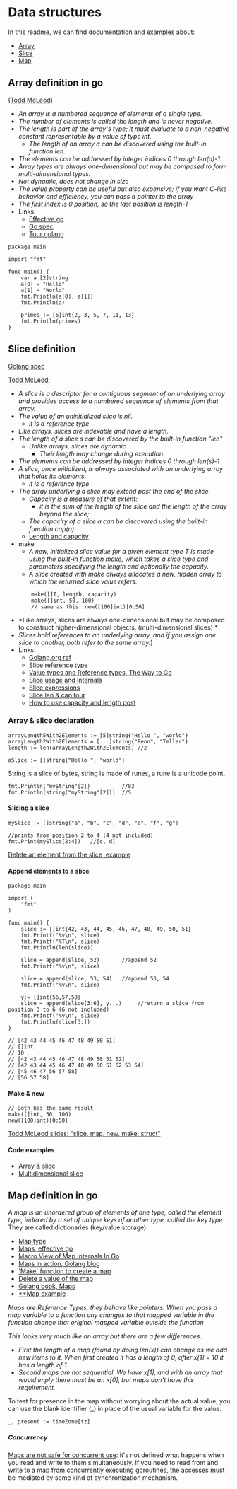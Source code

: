 # Data structures

In this readme, we can find documentation and examples about:
- [Array](#array-definition-in-go)
- [Slice](#slice-definition)
- [Map](#map-definition-in-go)

## **Array definition in go**
[(Todd McLeod)](https://docs.google.com/document/d/1nt5bYAAS5sTVF6tpLaFLDHQzo5BNkcr4b507fg3ZPwM/edit#)
- *An array is a numbered sequence of elements of a single type.*
- *The number of elements is called the length and is never negative.*
- *The length is part of the array's type; it must evaluate to a non-negative constant representable by a value of type int.*
    - *The length of an array a can be discovered using the built-in function len.*
- *The elements can be addressed by integer indices 0 through len(a)-1.*
- *Array types are always one-dimensional but may be composed to form multi-dimensional types.*
- *Not dynamic, does not change in size*
- *The value property can be useful but also expensive; if you want C-like behavior and efficiency, you can pass a pointer to the array*
- *The first index is 0 position, so the last position is length-1*
- Links:
    - [Effective go](https://golang.org/doc/effective_go.html#arrays)
    - [Go spec](https://golang.org/ref/spec#Array_types)
    - [Tour golang](https://tour.golang.org/moretypes/6)

```
package main

import "fmt"

func main() {
    var a [2]string
    a[0] = "Hello"
    a[1] = "World"
    fmt.Println(a[0], a[1])
    fmt.Println(a)

    primes := [6]int{2, 3, 5, 7, 11, 13}
    fmt.Println(primes)
}
```

## **Slice definition**  
[Golang spec](https://golang.org/ref/spec#Slice_types)  

[Todd McLeod:](https://docs.google.com/document/d/1nt5bYAAS5sTVF6tpLaFLDHQzo5BNkcr4b507fg3ZPwM/edit#)
- *A slice is a descriptor for a contiguous segment of an underlying array and provides access to a numbered sequence of elements from that array.*
- *The value of an uninitialized slice is nil.*
    - *it is a reference type*
- *Like arrays, slices are indexable and have a length.*
- *The length of a slice s can be discovered by the built-in function "len"*
    - *Unlike arrays, slices are dynamic*
        - *Their length may change during execution.*
- *The elements can be addressed by integer indices 0 through len(s)-1*
- *A slice, once initialized, is always associated with an underlying array that holds its elements.*
    - *it is a reference type*
- *The array underlying a slice may extend past the end of the slice.*
    - *Capacity is a measure of that extent:*
        - *it is the sum of the length of the slice and the length of the array beyond the slice;*
    - *The capacity of a slice a can be discovered using the built-in function cap(a).*
    - [Length and capacity](https://golang.org/ref/spec#Length_and_capacity)
- make
    - *A new, initialized slice value for a given element type T is made using the built-in function make, which takes a slice type and parameters specifying the length and optionally the capacity.*
    - *A slice created with make always allocates a new, hidden array to which the returned slice value refers.*
    ```
        make([]T, length, capacity)
        make([]int, 50, 100)            
        // same as this: new([100]int)[0:50]
    ```    
- *Like arrays, slices are always one-dimensional but may be composed to construct higher-dimensional objects. (multi-dimensional slices) *
- *Slices hold references to an underlying array, and if you assign one slice to another, both refer to the same array.*)
- Links:
    - [Golang.org ref](https://golang.org/ref/spec#Slice_types)
    - [Slice reference type](../src/01-fundamentals/slice_reference_type.go)
    - [Value types and Reference types, The Way to Go](https://tinyurl.com/yah9vxcs)
    - [Slice usage and internals](https://blog.golang.org/go-slices-usage-and-internals)
    - [Slice expressions](https://golang.org/ref/spec#Slice_expressions)      
    - [Slice len & cap tour](https://tour.golang.org/moretypes/11)
    - [How to use capacity and length post](https://www.calhoun.io/how-to-use-slice-capacity-and-length-in-go/)


### Array & slice declaration
```
arrayLength5With2Elements := [5]string{"Hello ", "world"}
arrayLength2With2Elements = [...]string{"Penn", "Teller"}
length := len(arrayLength2With2Elements) //2

aSlice := []string{"Hello ", "world"}
```

String is a slice of bytes, string is made of runes, a rune is a unicode point.
```
fmt.Println("myString"[2])          //83
fmt.Println(string("myString"[2]))  //S
```

#### Slicing a slice
```
mySlice := []string{"a", "b", "c", "d", "e", "f", "g"}

//prints from position 2 to 4 (4 not included)
fmt.Print(mySlice[2:4])   //[c, d]  
```
[Delete an element from the slice, example](https://play.golang.org/p/MFmGqFGwW9i)

#### Append elements to a slice

```
package main

import (
    "fmt"
)

func main() {
    slice := []int{42, 43, 44, 45, 46, 47, 48, 49, 50, 51}
    fmt.Printf("%v\n", slice)
    fmt.Printf("%T\n", slice)
    fmt.Println(len(slice))

    slice = append(slice, 52)       //append 52
    fmt.Printf("%v\n", slice)

    slice = append(slice, 53, 54)   //append 53, 54
    fmt.Printf("%v\n", slice)

    y:= []int{56,57,58}
    slice = append(slice[3:6], y...)     //return a slice from position 3 to 6 (6 not included)
    fmt.Printf("%v\n", slice)
    fmt.Println(slice[3:])     
}

// [42 43 44 45 46 47 48 49 50 51]
// []int
// 10
// [42 43 44 45 46 47 48 49 50 51 52]
// [42 43 44 45 46 47 48 49 50 51 52 53 54]
// [45 46 47 56 57 58]
// [56 57 58]
```

#### Make & new
```
// Both has the same result
make([]int, 50, 100)
new([100]int)[0:50]
```

[Todd McLeod slides: "slice, map, new, make, struct"](https://docs.google.com/presentation/d/1jot31JzJ7DiykCWpebfHz5_7s4JWZvklr-xmVWHHApU/edit#slide=id.gb91814ee3_0_17)    


#### Code examples
- [Array & slice](../src/07-data-structures/array_slice.go)  
- [Multidimensional slice](../src/07-data-structures/multi-dimensional-slice.go)  

## Map definition in go
*A map is an unordered group of elements of one type, called the element type, indexed by a set of unique keys of another type, called the key type*  
They are called dictionaries (key/value storage)  
- [Map type](https://golang.org/ref/spec#Map_types)
- [Maps, effective go](https://golang.org/doc/effective_go.html#maps)
- [Macro View of Map Internals In Go](https://www.ardanlabs.com/blog/2013/12/macro-view-of-map-internals-in-go.html)
- [Maps in action, Golang blog](https://blog.golang.org/go-maps-in-action)  
- ['Make' function to create a map](https://golang.org/ref/spec#Making_slices_maps_and_channels)
- [Delete a value of the map](https://golang.org/ref/spec#Deletion_of_map_elements)  
- [Golang book, Maps](https://www.golang-book.com/books/intro/6#section3)
- [**Map example](../src/07-data-structures/map.go)  

*Maps are Reference Types, they behave like pointers. When you pass a map variable to a function any changes to that mapped variable in the function change that original mapped variable outside the function*

*This looks very much like an array but there are a few differences.*
- *First the length of a map (found by doing len(x)) can change as we add new items to it. When first created it has a length of 0, after x[1] = 10 it has a length of 1.*
- *Second maps are not sequential. We have x[1], and with an array that would imply there must be an x[0], but maps don't have this requirement.*

To test for presence in the map without worrying about the actual value, you can use the blank identifier (_) in place of the usual variable for the value.

```
_, present := timeZone[tz]
```

##### Concurrency

[Maps are not safe for concurrent use](https://golang.org/doc/faq#atomic_maps): it's not defined what happens when you read and write to them simultaneously. 
If you need to read from and write to a map from concurrently executing goroutines, the accesses must be mediated by some kind of synchronization mechanism. 